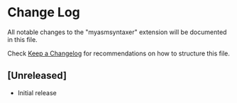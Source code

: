 # Change Log

All notable changes to the "myasmsyntaxer" extension will be documented in this file.

Check [Keep a Changelog](http://keepachangelog.com/) for recommendations on how to structure this file.

## [Unreleased]

- Initial release
